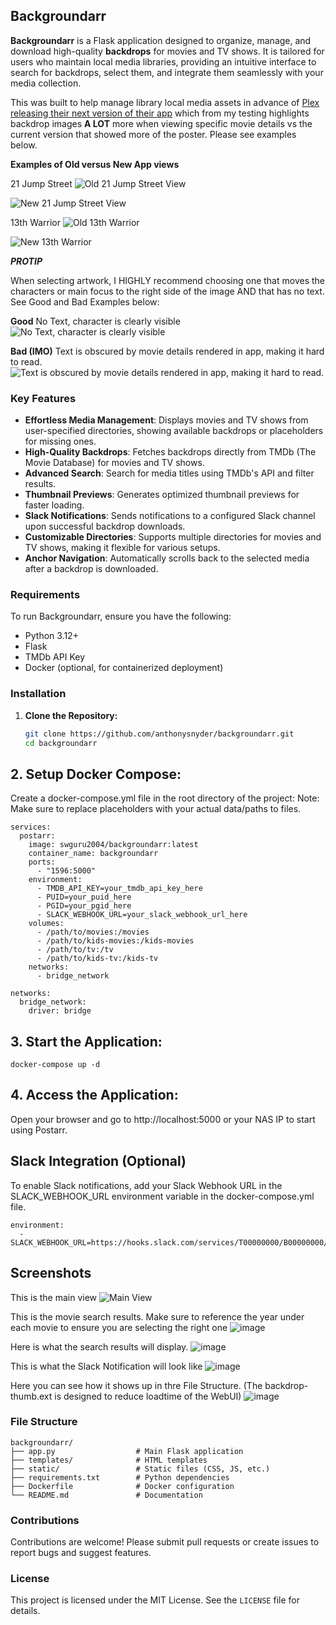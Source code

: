 ## Backgroundarr

**Backgroundarr** is a Flask application designed to organize, manage, and download high-quality **backdrops** for movies and TV shows. It is tailored for users who maintain local media libraries, providing an intuitive interface to search for backdrops, select them, and integrate them seamlessly with your media collection.

This was built to help manage library local media assets in advance of [Plex releasing their next version of their app](https://www.plex.tv/blog/new-year-same-mission/) which from my testing highlights backdrop images **A LOT** more when viewing specific movie details vs the current version that showed more of the poster. Please see examples below. 

**Examples of Old versus New App views**

21 Jump Street
![Old 21 Jump Street View](https://github.com/user-attachments/assets/fc2e8638-5460-40dc-97ea-853db293f554)

![New 21 Jump Street View](https://github.com/user-attachments/assets/4d399008-5053-4146-a2b2-459a27eb7aa1)

13th Warrior
![Old 13th Warrior](https://github.com/user-attachments/assets/b624c792-f9b8-42b5-a345-851a221cd347)

![New 13th Warrior](https://github.com/user-attachments/assets/1cd9e827-4dc8-454f-991d-2968b38b801d)

**_PROTIP_**

When selecting artwork, I HIGHLY recommend choosing one that moves the characters or main focus to the right side of the image AND that has no text. See Good and Bad Examples below: 

**Good**
No Text, character is clearly visible
![No Text, character is clearly visible](https://github.com/user-attachments/assets/5cb0279a-6f84-4b74-9a4d-3fd785c0c267)

**Bad (IMO)**
Text is obscured by movie details rendered in app, making it hard to read.
![Text is obscured by movie details rendered in app, making it hard to read.](https://github.com/user-attachments/assets/0b20dd02-7e6b-4843-8be6-241c08f5599a)

### Key Features

- **Effortless Media Management**: Displays movies and TV shows from user-specified directories, showing available backdrops or placeholders for missing ones.
- **High-Quality Backdrops**: Fetches backdrops directly from TMDb (The Movie Database) for movies and TV shows.
- **Advanced Search**: Search for media titles using TMDb's API and filter results.
- **Thumbnail Previews**: Generates optimized thumbnail previews for faster loading.
- **Slack Notifications**: Sends notifications to a configured Slack channel upon successful backdrop downloads.
- **Customizable Directories**: Supports multiple directories for movies and TV shows, making it flexible for various setups.
- **Anchor Navigation**: Automatically scrolls back to the selected media after a backdrop is downloaded.

### Requirements

To run Backgroundarr, ensure you have the following:

- Python 3.12+
- Flask
- TMDb API Key
- Docker (optional, for containerized deployment)

### Installation

1. **Clone the Repository:**
   ```bash
   git clone https://github.com/anthonysnyder/backgroundarr.git
   cd backgroundarr
   ```

## 2. Setup Docker Compose:
Create a docker-compose.yml file in the root directory of the project:
Note: Make sure to replace placeholders with your actual data/paths to files.

```
services:
  postarr:
    image: swguru2004/backgroundarr:latest
    container_name: backgroundarr
    ports:
      - "1596:5000"
    environment:
      - TMDB_API_KEY=your_tmdb_api_key_here
      - PUID=your_puid_here
      - PGID=your_pgid_here
      - SLACK_WEBHOOK_URL=your_slack_webhook_url_here
    volumes:
      - /path/to/movies:/movies
      - /path/to/kids-movies:/kids-movies
      - /path/to/tv:/tv
      - /path/to/kids-tv:/kids-tv
    networks:
      - bridge_network

networks:
  bridge_network:
    driver: bridge
```
## 3.	Start the Application:
```
docker-compose up -d
```
##	4.	Access the Application:
Open your browser and go to http://localhost:5000 or your NAS IP to start using Postarr.

## Slack Integration (Optional)

To enable Slack notifications, add your Slack Webhook URL in the SLACK_WEBHOOK_URL environment variable in the docker-compose.yml file.
```
environment:
  - SLACK_WEBHOOK_URL=https://hooks.slack.com/services/T00000000/B00000000/XXXXXXXXXXXXXXXXXXXXXXXX
```

## Screenshots

This is the main view
![Main View](https://github.com/user-attachments/assets/2a547a36-6dd1-4398-8807-852fa62d7bbb)

This is the movie search results. Make sure to reference the year under each movie to ensure you are selecting the right one
![image](https://github.com/user-attachments/assets/5132d236-fb05-40ec-9153-d3ed19595f9a)

Here is what the search results will display. 
![image](https://github.com/user-attachments/assets/a54b40d3-23ab-4b09-9c0b-a792ebfd24e5)

This is what the Slack Notification will look like
![image](https://github.com/user-attachments/assets/ec7ae342-ddb4-4eb2-9c71-ae25117bd319)

Here you can see how it shows up in thre File Structure. (The backdrop-thumb.ext is designed to reduce loadtime of the WebUI) 
![image](https://github.com/user-attachments/assets/df6fbad9-7cf6-4fdf-b25a-290e575602e9)


### File Structure

```plaintext
backgroundarr/
├── app.py                  # Main Flask application
├── templates/              # HTML templates
├── static/                 # Static files (CSS, JS, etc.)
├── requirements.txt        # Python dependencies
├── Dockerfile              # Docker configuration
└── README.md               # Documentation
```


### Contributions

Contributions are welcome! Please submit pull requests or create issues to report bugs and suggest features.

### License

This project is licensed under the MIT License. See the `LICENSE` file for details.
